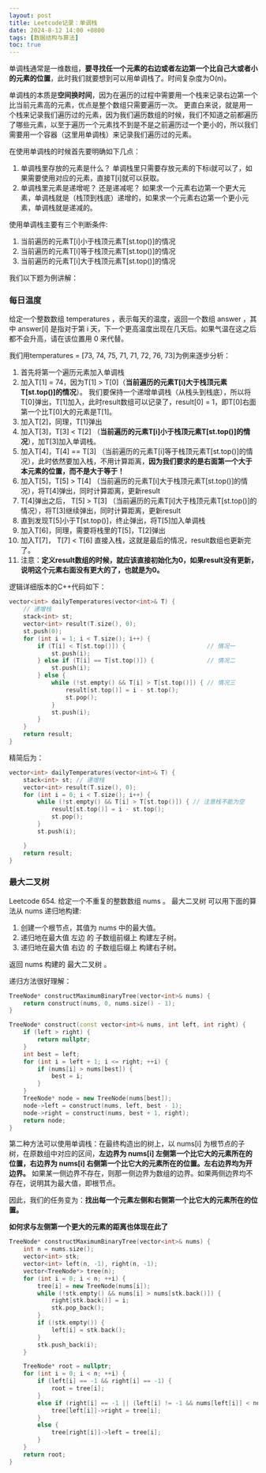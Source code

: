 ```yaml
---
layout: post
title: Leetcode记录：单调栈
date: 2024-8-12 14:00 +0800
tags: [数据结构与算法]
toc: true
---
```


单调栈通常是一维数组，**要寻找任一个元素的右边或者左边第一个比自己大或者小的元素的位置**，此时我们就要想到可以用单调栈了。时间复杂度为O(n)。

单调栈的本质是**空间换时间**，因为在遍历的过程中需要用一个栈来记录右边第一个比当前元素高的元素，优点是整个数组只需要遍历一次。
更直白来说，就是用一个栈来记录我们遍历过的元素，因为我们遍历数组的时候，我们不知道之前都遍历了哪些元素，以至于遍历一个元素找不到是不是之前遍历过一个更小的，所以我们需要用一个容器（这里用单调栈）来记录我们遍历过的元素。

在使用单调栈的时候首先要明确如下几点：

1. 单调栈里存放的元素是什么？
    单调栈里只需要存放元素的下标i就可以了，如果需要使用对应的元素，直接T[i]就可以获取。
2. 单调栈里元素是递增呢？ 还是递减呢？
   如果求一个元素右边第一个更大元素，单调栈就是（栈顶到栈底）递增的，如果求一个元素右边第一个更小元素，单调栈就是递减的。

使用单调栈主要有三个判断条件:

1. 当前遍历的元素T[i]小于栈顶元素T[st.top()]的情况
2. 当前遍历的元素T[i]等于栈顶元素T[st.top()]的情况
3. 当前遍历的元素T[i]大于栈顶元素T[st.top()]的情况

我们以下题为例讲解：
### 每日温度
给定一个整数数组 temperatures ，表示每天的温度，返回一个数组 answer ，其中 answer[i] 是指对于第 i 天，下一个更高温度出现在几天后。如果气温在这之后都不会升高，请在该位置用 0 来代替。

我们用temperatures = [73, 74, 75, 71, 71, 72, 76, 73]为例来逐步分析：
1. 首先将第一个遍历元素加入单调栈
2. 加入T[1] = 74，因为T[1] > T[0]（**当前遍历的元素T[i]大于栈顶元素T[st.top()]的情况**）。
    我们要保持一个递增单调栈（从栈头到栈底），所以将T[0]弹出，T[1]加入，此时result数组可以记录了，result[0] = 1，即T[0]右面第一个比T[0]大的元素是T[1]。
3. 加入T[2]，同理，T[1]弹出
4. 加入T[3]，T[3] < T[2] （**当前遍历的元素T[i]小于栈顶元素T[st.top()]的情况**），加T[3]加入单调栈。
5. 加入T[4]，T[4] == T[3] （当前遍历的元素T[i]等于栈顶元素T[st.top()]的情况），此时依然要加入栈，不用计算距离，**因为我们要求的是右面第一个大于本元素的位置，而不是大于等于！**
6. 加入T[5]，T[5] > T[4] （当前遍历的元素T[i]大于栈顶元素T[st.top()]的情况），将T[4]弹出，同时计算距离，更新result
7. T[4]弹出之后， T[5] > T[3] （当前遍历的元素T[i]大于栈顶元素T[st.top()]的情况），将T[3]继续弹出，同时计算距离，更新result
8. 直到发现T[5]小于T[st.top()]，终止弹出，将T[5]加入单调栈
9. 加入T[6]，同理，需要将栈里的T[5]，T[2]弹出
10. 加入T[7]， T[7] < T[6] 直接入栈，这就是最后的情况，result数组也更新完了。
11. 注意：**定义result数组的时候，就应该直接初始化为0，如果result没有更新，说明这个元素右面没有更大的了，也就是为0。**

逻辑详细版本的C++代码如下：
```cpp
vector<int> dailyTemperatures(vector<int>& T) {
    // 递增栈
    stack<int> st;
    vector<int> result(T.size(), 0);
    st.push(0);
    for (int i = 1; i < T.size(); i++) {
        if (T[i] < T[st.top()]) {                       // 情况一
            st.push(i);
        } else if (T[i] == T[st.top()]) {               // 情况二
            st.push(i);
        } else {
            while (!st.empty() && T[i] > T[st.top()]) { // 情况三
                result[st.top()] = i - st.top();
                st.pop();
            }
            st.push(i);
        }
    }
    return result;
}
```
精简后为：
```cpp
vector<int> dailyTemperatures(vector<int>& T) {
    stack<int> st; // 递增栈
    vector<int> result(T.size(), 0);
    for (int i = 0; i < T.size(); i++) {
        while (!st.empty() && T[i] > T[st.top()]) { // 注意栈不能为空
            result[st.top()] = i - st.top();
            st.pop();
        }
        st.push(i);

    }
    return result;
}
```

### 最大二叉树

Leetcode 654. 给定一个不重复的整数数组 nums 。 最大二叉树 可以用下面的算法从 nums 递归地构建:
1. 创建一个根节点，其值为 nums 中的最大值。
2. 递归地在最大值 左边 的 子数组前缀上 构建左子树。
3. 递归地在最大值 右边 的 子数组后缀上 构建右子树。

返回 nums 构建的 最大二叉树 。

递归方法很好理解：
```cpp
TreeNode* constructMaximumBinaryTree(vector<int>& nums) {
    return construct(nums, 0, nums.size() - 1);
}

TreeNode* construct(const vector<int>& nums, int left, int right) {
    if (left > right) {
        return nullptr;
    }
    int best = left;
    for (int i = left + 1; i <= right; ++i) {
        if (nums[i] > nums[best]) {
            best = i;
        }
    }
    TreeNode* node = new TreeNode(nums[best]);
    node->left = construct(nums, left, best - 1);
    node->right = construct(nums, best + 1, right);
    return node;
}
```

第二种方法可以使用单调栈：在最终构造出的树上，以 nums[i] 为根节点的子树，在原数组中对应的区间，**左边界为 nums[i] 左侧第一个比它大的元素所在的位置，右边界为 nums[i] 右侧第一个比它大的元素所在的位置。左右边界均为开边界。**
如果某一侧边界不存在，则那一侧边界为数组的边界。如果两侧边界均不存在，说明其为最大值，即根节点。

因此，我们的任务变为：**找出每一个元素左侧和右侧第一个比它大的元素所在的位置。**

**如何求与左侧第一个更大的元素的距离也体现在此了**
```cpp
TreeNode* constructMaximumBinaryTree(vector<int>& nums) {
    int n = nums.size();
    vector<int> stk;
    vector<int> left(n, -1), right(n, -1);
    vector<TreeNode*> tree(n);
    for (int i = 0; i < n; ++i) {
        tree[i] = new TreeNode(nums[i]);
        while (!stk.empty() && nums[i] > nums[stk.back()]) {
            right[stk.back()] = i;
            stk.pop_back();
        }
        if (!stk.empty()) {
            left[i] = stk.back();
        }
        stk.push_back(i);
    }

    TreeNode* root = nullptr;
    for (int i = 0; i < n; ++i) {
        if (left[i] == -1 && right[i] == -1) {
            root = tree[i];
        }
        else if (right[i] == -1 || (left[i] != -1 && nums[left[i]] < nums[right[i]])) {
            tree[left[i]]->right = tree[i];
        }
        else {
            tree[right[i]]->left = tree[i];
        }
    }
    return root;
}
```